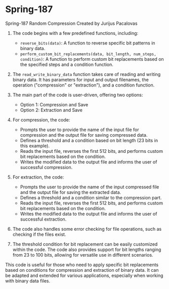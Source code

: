 # Spring-187
Spring-187
Random Compression Created by Jurijus Pacalovas 

1. The code begins with a few predefined functions, including:
   - `reverse_bits(data)`: A function to reverse specific bit patterns in binary data.
   - `perform_custom_bit_replacements(data, bit_length, num_steps, condition)`: A function to perform custom bit replacements based on the specified steps and a condition function.

2. The `read_write_binary_data` function takes care of reading and writing binary data. It has parameters for input and output filenames, the operation ("compression" or "extraction"), and a condition function.

3. The main part of the code is user-driven, offering two options:
   - Option 1: Compression and Save
   - Option 2: Extraction and Save

4. For compression, the code:
   - Prompts the user to provide the name of the input file for compression and the output file for saving compressed data.
   - Defines a threshold and a condition based on bit length (23 bits in this example).
   - Reads the input file, reverses the first 512 bits, and performs custom bit replacements based on the condition.
   - Writes the modified data to the output file and informs the user of successful compression.

5. For extraction, the code:
   - Prompts the user to provide the name of the input compressed file and the output file for saving the extracted data.
   - Defines a threshold and a condition similar to the compression part.
   - Reads the input file, reverses the first 512 bits, and performs custom bit replacements based on the condition.
   - Writes the modified data to the output file and informs the user of successful extraction.

6. The code also handles some error checking for file operations, such as checking if the files exist.

7. The threshold condition for bit replacement can be easily customized within the code. The code also provides support for bit lengths ranging from 23 to 100 bits, allowing for versatile use in different scenarios.

This code is useful for those who need to apply specific bit replacements based on conditions for compression and extraction of binary data. It can be adapted and extended for various applications, especially when working with binary data files.


